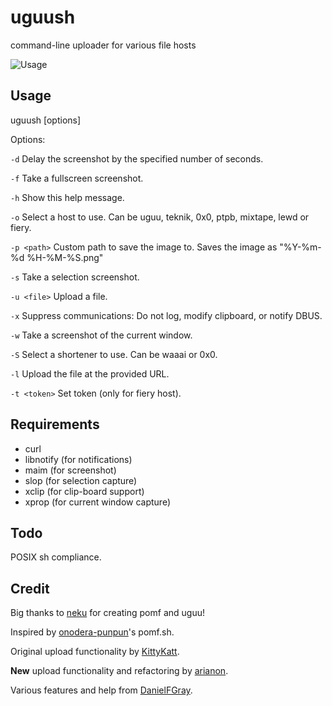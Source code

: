 # uguush

command-line uploader for various file hosts

![Usage](https://u.teknik.io/WldwN2.png)

## Usage

uguush [options]

Options:

`-d` Delay the screenshot by the specified number of seconds.

`-f` Take a fullscreen screenshot.

`-h` Show this help message.

`-o` Select a host to use. Can be uguu, teknik, 0x0, ptpb, mixtape, lewd or fiery.

`-p <path>` Custom path to save the image to. Saves the image as "%Y-%m-%d %H-%M-%S.png"

`-s` Take a selection screenshot.

`-u <file>` Upload a file.

`-x` Suppress communications: Do not log, modify clipboard, or notify DBUS.

`-w` Take a screenshot of the current window.

`-S` Select a shortener to use. Can be waaai or 0x0.

`-l` Upload the file at the provided URL.

`-t <token>` Set token (only for fiery host).

## Requirements

- curl
- libnotify (for notifications)
- maim (for screenshot)
- slop (for selection capture)
- xclip (for clip-board support)
- xprop (for current window capture)

## Todo

POSIX sh compliance.

## Credit

Big thanks to [neku](https://github.com/nokonoko) for creating pomf and uguu!

Inspired by [onodera-punpun](https://github.com/onodera-punpun)'s pomf.sh.

Original upload functionality by [KittyKatt](https://github.com/KittyKatt).

**New** upload functionality and refactoring by [arianon](https://github.com/arianon).

Various features and help from [DanielFGray](https://github.com/DanielFGray).

